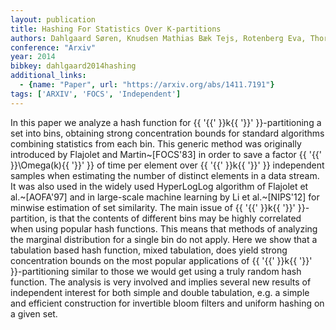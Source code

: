 ```yaml
---
layout: publication
title: Hashing For Statistics Over K-partitions
authors: Dahlgaard Søren, Knudsen Mathias Bæk Tejs, Rotenberg Eva, Thorup Mikkel
conference: "Arxiv"
year: 2014
bibkey: dahlgaard2014hashing
additional_links:
  - {name: "Paper", url: "https://arxiv.org/abs/1411.7191"}
tags: ['ARXIV', 'FOCS', 'Independent']
---
```

In this paper we analyze a hash function for \{\{ '\{\{' \}\}k\{\{ '\}\}' \}\}-partitioning a set into bins, obtaining strong concentration bounds for standard algorithms combining statistics from each bin. This generic method was originally introduced by Flajolet and Martin~[FOCS'83] in order to save a factor \{\{ '\{\{' \}\}\Omega(k)\{\{ '\}\}' \}\} of time per element over \{\{ '\{\{' \}\}k\{\{ '\}\}' \}\} independent samples when estimating the number of distinct elements in a data stream. It was also used in the widely used HyperLogLog algorithm of Flajolet et al.~[AOFA'97] and in large-scale machine learning by Li et al.~[NIPS'12] for minwise estimation of set similarity. The main issue of \{\{ '\{\{' \}\}k\{\{ '\}\}' \}\}-partition, is that the contents of different bins may be highly correlated when using popular hash functions. This means that methods of analyzing the marginal distribution for a single bin do not apply. Here we show that a tabulation based hash function, mixed tabulation, does yield strong concentration bounds on the most popular applications of \{\{ '\{\{' \}\}k\{\{ '\}\}' \}\}-partitioning similar to those we would get using a truly random hash function. The analysis is very involved and implies several new results of independent interest for both simple and double tabulation, e.g. a simple and efficient construction for invertible bloom filters and uniform hashing on a given set.
